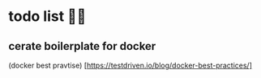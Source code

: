 <!-- omit in toc -->
# todo list 🧑‍🏭

## cerate boilerplate for docker

(docker best pravtise) [https://testdriven.io/blog/docker-best-practices/]